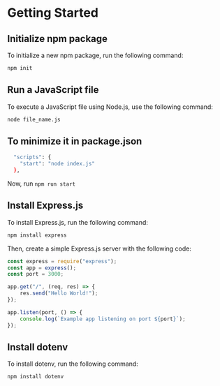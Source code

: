 # Getting Started

## Initialize npm package
To initialize a new npm package, run the following command:
```sh
npm init
```

## Run a JavaScript file
To execute a JavaScript file using Node.js, use the following command:
```sh
node file_name.js
```
## To minimize it in package.json
```sh
  "scripts": {
    "start": "node index.js"
  },
```
Now, run `npm run start`

## Install Express.js
To install Express.js, run the following command:
```sh
npm install express
```

Then, create a simple Express.js server with the following code:
```js
const express = require("express");
const app = express();
const port = 3000;

app.get("/", (req, res) => {
    res.send("Hello World!");
});

app.listen(port, () => {
    console.log(`Example app listening on port ${port}`);
});
```

## Install dotenv
To install dotenv, run the following command:
```sh
npm install dotenv
```

